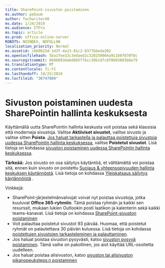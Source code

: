 ```yaml
---
title: SharePoint-sivuston poistaminen
ms.author: pebaum
author: Techwriter40
ms.date: 1/24/2019
ms.audience: ITPro
ms.topic: article
ms.prod: office-online-server
ROBOTS: NOINDEX, NOFOLLOW
localization_priority: Normal
ms.assetid: c060815d-1d3f-4a13-81c2-0377bbeda202
ms.openlocfilehash: 5ba1fee33c3edaed2c320250004a91160f870f8c
ms.sourcegitcommit: 0b06093dabd685f76cc39b1d7c0f8b03883b6e79
ms.translationtype: MT
ms.contentlocale: fi-FI
ms.lasthandoff: 10/25/2019
ms.locfileid: "36747889"
---
```

# <a name="delete-a-site-from-the-new-sharepoint-admin-center"></a>Sivuston poistaminen uudesta SharePointin hallinta keskuksesta

Käyttämällä uutta SharePointin hallinta keskusta voit poistaa sekä klassisia että moderneja sivustoja. Valitse **Aktiiviset sivustot**, valitse sivusto ja valitse sitten **Poista**. [Jos haluat tarkastella ja palauttaa poistettuja sivustoja uudessa SharePointin hallinta keskuksessa](https://docs.microsoft.com/sharepoint/view-and-restore-deleted-sites-in-new-admin-center), valitse **Poistetut sivustot**. Lisä tietoja on kohdassa [sivuston poistaminen uudessa SharePointin hallinta keskuksessa](https://docs.microsoft.com/sharepoint/delete-site-collection#delete-a-site-in-the-new-sharepoint-admin-center).

**Tärkeää:** Jos sivusto on osa säilytys käytäntöä, et välttämättä voi poistaa sitä, ennen kuin sivusto on poistettu [Suojaus &amp; yhteensopivuuden hallinta keskuksen käytännöstä](https://protection.office.com/?rfr=AdminCenter#/homepage). Lisä tietoja on kohdassa [Yleiskatsaus säilytys käytännöistä](https://docs.microsoft.com/office365/securitycompliance/retention-policies#content-in-onedrive-accounts-and-sharepoint-sites) . 

Vinkkejä:
- SharePoint-järjestelmänvalvojat voivat nyt poistaa sivustoja, jotka kuuluvat **Office 365-ryhmiin**. Tämä poistaa ryhmän ja kaikki sen resurssit, mukaan lukien Outlookin posti laatikon ja kalenterin sekä kaikki teams-kanavat. Lisä tietoja on kohdassa [SharePoint-sivuston poistaminen](https://docs.microsoft.com/sharepoint/manage-sites-in-new-admin-center#delete-a-site)
- Voit palauttaa poistetut sivustot 93 päivää. Huomaa, että poistetut ryhmät on palautettava 30 päivän kuluessa. Lisä tietoja on kohdassa [poistettujen sivustojen tarkasteleminen ja palauttaminen](https://docs.microsoft.com/sharepoint/view-and-restore-deleted-sites-in-new-admin-center).
- Jos haluat poistaa sivuston pysyvästi, katso [sivuston pysyvä poistaminen](https://docs.microsoft.com/sharepoint/delete-site-collection#permanently-delete-a-site). Tämä vaihe on pakollinen, jos aiot käyttää URL-osoitetta uudelleen. 
- Jos haluat poistaa alisivuston, katso [sivuston tai alisivuston pikanopeuksteps:n poistaminen](https://support.office.com/article/Delete-a-SharePoint-site-or-subsite-bc37b743-0cef-475e-9a8c-8fc4d40179fb#__bkmkshortcut)
